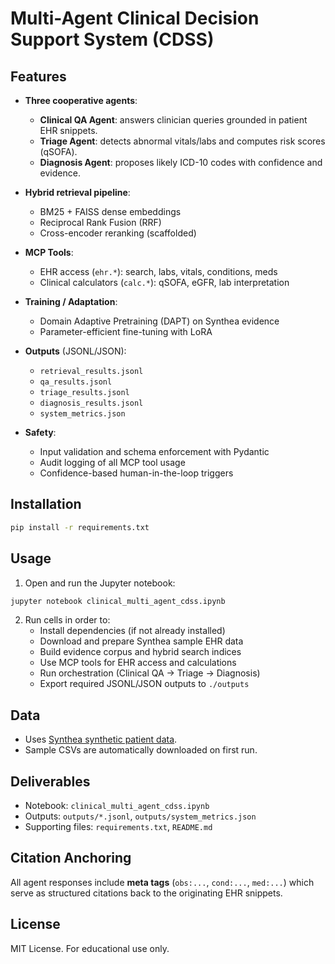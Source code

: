 # Multi-Agent Clinical Decision Support System (CDSS)

## Features

- **Three cooperative agents**:
  - **Clinical QA Agent**: answers clinician queries grounded in patient EHR snippets.
  - **Triage Agent**: detects abnormal vitals/labs and computes risk scores (qSOFA).
  - **Diagnosis Agent**: proposes likely ICD-10 codes with confidence and evidence.

- **Hybrid retrieval pipeline**:
  - BM25 + FAISS dense embeddings
  - Reciprocal Rank Fusion (RRF)
  - Cross-encoder reranking (scaffolded)

- **MCP Tools**:
  - EHR access (`ehr.*`): search, labs, vitals, conditions, meds
  - Clinical calculators (`calc.*`): qSOFA, eGFR, lab interpretation

- **Training / Adaptation**:
  - Domain Adaptive Pretraining (DAPT) on Synthea evidence
  - Parameter-efficient fine-tuning with LoRA

- **Outputs** (JSONL/JSON):
  - `retrieval_results.jsonl`
  - `qa_results.jsonl`
  - `triage_results.jsonl`
  - `diagnosis_results.jsonl`
  - `system_metrics.json`

- **Safety**:
  - Input validation and schema enforcement with Pydantic
  - Audit logging of all MCP tool usage
  - Confidence-based human-in-the-loop triggers

## Installation

```bash
pip install -r requirements.txt
```

## Usage

1. Open and run the Jupyter notebook:

```bash
jupyter notebook clinical_multi_agent_cdss.ipynb
```

2. Run cells in order to:
   - Install dependencies (if not already installed)
   - Download and prepare Synthea sample EHR data
   - Build evidence corpus and hybrid search indices
   - Use MCP tools for EHR access and calculations
   - Run orchestration (Clinical QA → Triage → Diagnosis)
   - Export required JSONL/JSON outputs to `./outputs`

## Data

- Uses [Synthea synthetic patient data](https://synthetichealth.github.io/synthea/).
- Sample CSVs are automatically downloaded on first run.

## Deliverables

- Notebook: `clinical_multi_agent_cdss.ipynb`
- Outputs: `outputs/*.jsonl`, `outputs/system_metrics.json`
- Supporting files: `requirements.txt`, `README.md`

## Citation Anchoring

All agent responses include **meta tags** (`obs:...`, `cond:...`, `med:...`) which serve as structured citations back to the originating EHR snippets.

## License

MIT License. For educational use only.
